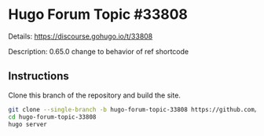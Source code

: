 # Hugo Forum Topic #33808

Details: <https://discourse.gohugo.io/t/33808>

Description: 0.65.0 change to behavior of ref shortcode

## Instructions

Clone this branch of the repository and build the site.

```bash
git clone --single-branch -b hugo-forum-topic-33808 https://github.com/jmooring/hugo-testing hugo-forum-topic-33808
cd hugo-forum-topic-33808
hugo server
```
